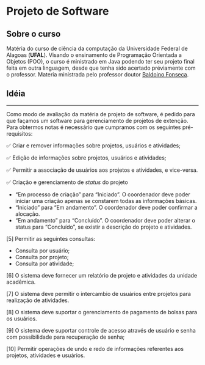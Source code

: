 # Projeto de Software

## Sobre o curso
Matéria do curso de ciência da computação da Universidade Federal de Alagoas (**UFAL**). Visando o ensinamento de Programação Orientada a Objetos (POO), o curso é ministrado em Java podendo ter seu projeto final feita em outra linguagem, desde que tenha sido acertado préviamente com o professor.
Materia ministrada pelo professor doutor [Baldoino Fonseca](https://scholar.google.com.br/citations?user=qvID9jQAAAAJ&hl=pt-BR).

## Idéia
---

Como modo de avaliação da matéria de projeto de software, é pedido para que façamos um software para gerenciamento de projetos de extenção. Para obtermos notas é necessário que cumpramos com os
seguintes pré-requisitos:

:white_check_mark: Criar e remover informações sobre projetos, usuários e atividades;

:white_check_mark: Edição de informações sobre projetos, usuários e atividades;

:white_check_mark: Permitir a associação de usuários aos projetos e atividades, e vice-versa.

:white_check_mark: Criação e gerenciamento de _status_ do projeto

* “Em processo de criação” para “Iniciado”. O coordenador deve poder iniciar uma criação apenas se constarem todas as informações básicas. 
* “Iniciado” para “Em andamento”. O coordenador deve poder confirmar a alocação.
* “Em andamento” para “Concluído”. O coordenador deve poder alterar o status para “Concluído”, se existir a descrição do projeto e atividades.

[5] Permitir as seguintes consultas:

* Consulta por usuário;
* Consulta por projeto;
* Consulta por atividade;   

[6] O sistema deve fornecer um relatório de projeto e atividades da unidade acadêmica. 

[7] O sistema deve permitir o intercambio de usuários entre projetos para
realização de atividades.

[8] O sistema deve suportar o gerenciamento de pagamento de bolsas para os usuários.

[9] O sistema deve suportar controle de acesso através de usuário e senha com possibilidade para recuperação de senha;

[10] Permitir operações de undo e redo de informações referentes aos projetos, atividades e usuários.